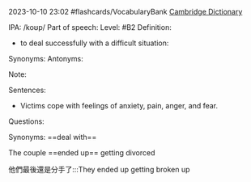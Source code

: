 
2023-10-10 23:02
#flashcards/VocabularyBank
[Cambridge Dictionary](https://dictionary.cambridge.org/zht/%E8%A9%9E%E5%85%B8/%E8%8B%B1%E8%AA%9E/cope)


IPA: /koʊp/
Part of speech:
Level: #B2
Definition:
- to deal successfully with a difficult situation: 

Synonyms:
Antonyms:

Note:

Sentences:
- Victims cope with feelings of anxiety, pain, anger, and fear.


Questions:

Synonyms: ==deal with==

The couple ==ended up== getting divorced

他們最後還是分手了:::They ended up getting broken up

